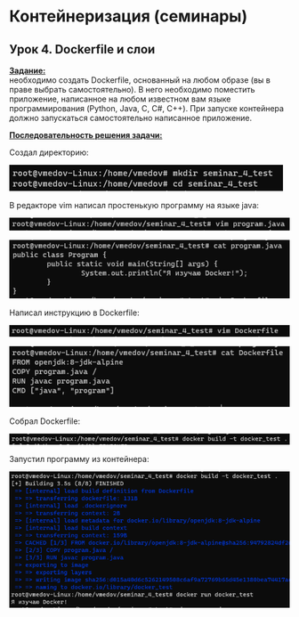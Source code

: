 # Контейнеризация (семинары)

## Урок 4. Dockerfile и слои

**<u>Задание:</u>**<br> необходимо создать Dockerfile, основанный на любом образе (вы в праве выбрать самостоятельно).
В него необходимо поместить приложение, написанное на любом известном вам языке программирования (Python, Java, C, С#, C++).
При запуске контейнера должно запускаться самостоятельно написанное приложение.

**<u>Последовательность решения задачи:</u>**<br>
 
Создал директорию:

![скриншот](image_1.PNG)

В редакторе vim написал простенькую программу на языке java:

![скриншот](image_2.PNG)

![скриншот](image_3.PNG)

Написал инструкцию в Dockerfile:

![скриншот](image_4.PNG)

![скриншот](image_5.PNG)

Собрал Dockerfile:

![скриншот](image_6.PNG)

Запустил программу из контейнера:

![скриншот](image_7.PNG)
